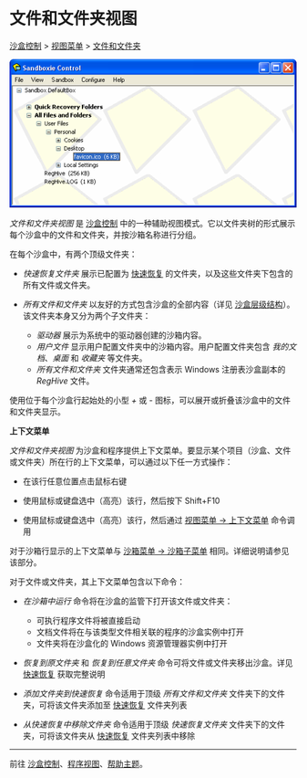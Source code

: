 # 文件和文件夹视图

[沙盒控制](SandboxieControl.md) > [视图菜单](ViewMenu.md) > [文件和文件夹](ViewMenu.md#files-and-folders)

![](../Media/FileViewFavIcon.png)

_文件和文件夹视图_ 是 [沙盒控制](SandboxieControl.md) 中的一种辅助视图模式。它以文件夹树的形式展示每个沙盒中的文件和文件夹，并按沙箱名称进行分组。

在每个沙盒中，有两个顶级文件夹：

*   _快速恢复文件夹_ 展示已配置为 [快速恢复](QuickRecovery.md) 的文件夹，以及这些文件夹下包含的所有文件或文件夹。

*   _所有文件和文件夹_ 以友好的方式包含沙盒的全部内容（详见 [沙盒层级结构](SandboxHierarchy.md#files)）。该文件夹本身又分为两个子文件夹：
    *   _驱动器_ 展示为系统中的驱动器创建的沙箱内容。
    *   _用户文件_ 显示用户配置文件夹中的沙箱内容。用户配置文件夹包含 _我的文档_、_桌面_ 和 _收藏夹_ 等文件夹。
    *   _所有文件和文件夹_ 文件夹通常还包含表示 Windows 注册表沙盒副本的 _RegHive_ 文件。

使用位于每个沙盒行起始处的小型 _+_ 或 _-_ 图标，可以展开或折叠该沙盒中的文件和文件夹显示。

**上下文菜单**

_文件和文件夹视图_ 为沙盒和程序提供上下文菜单。要显示某个项目（沙盒、文件或文件夹）所在行的上下文菜单，可以通过以下任一方式操作：

*   在该行任意位置点击鼠标右键

*   使用鼠标或键盘选中（高亮）该行，然后按下 Shift+F10

*   使用鼠标或键盘选中（高亮）该行，然后通过 [视图菜单 -> 上下文菜单](ViewMenu.md#context-menu) 命令调用

对于沙箱行显示的上下文菜单与 [沙箱菜单 -> 沙箱子菜单](SandboxMenu.md#sandbox-sub-menu) 相同。详细说明请参见该部分。

对于文件或文件夹，其上下文菜单包含以下命令：

*   _在沙箱中运行_ 命令将在沙盒的监管下打开该文件或文件夹：
    *   可执行程序文件将被直接启动
    *   文档文件将在与该类型文件相关联的程序的沙盒实例中打开
    *   文件夹将在沙盒化的 Windows 资源管理器实例中打开

*   _恢复到原文件夹_ 和 _恢复到任意文件夹_ 命令可将文件或文件夹移出沙盒。详见 [快速恢复](QuickRecovery.md) 获取完整说明

*   _添加文件夹到快速恢复_ 命令适用于顶级 _所有文件和文件夹_ 文件夹下的文件夹，可将该文件夹添加至 [快速恢复](QuickRecovery.md) 文件夹列表

*   _从快速恢复中移除文件夹_ 命令适用于顶级 _快速恢复文件夹_ 文件夹下的文件夹，可将该文件夹从 [快速恢复](QuickRecovery.md) 文件夹列表中移除

* * *

前往 [沙盒控制](SandboxieControl.md)、[程序视图](ProgramsView.md)、[帮助主题](HelpTopics.md)。